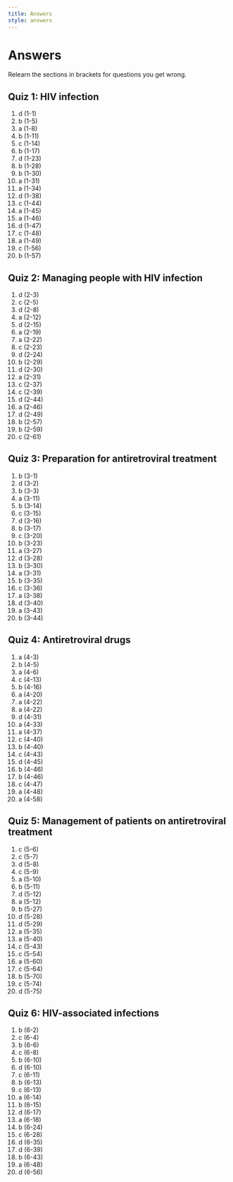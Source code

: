 ```yaml
---
title: Answers
style: answers
---
```


# Answers

Relearn the sections in brackets for questions you get wrong.

## Quiz 1: HIV infection

1.	d	(1-1)
2.	b	(1-5)
3.	a	(1-8)
4.	b	(1-11)
5.	c	(1-14)
6.	b	(1-17)
7.	d	(1-23)
8.	b	(1-28)
9.	b	(1-30)
10.	a	(1-31)
11.	a	(1-34)
12.	d	(1-38)
13.	c	(1-44)
14.	a	(1-45)
15.	a	(1-46)
16.	d	(1-47)
17.	c	(1-48)
18.	a	(1-49)
19.	c	(1-56)
20.	b	(1-57)

## Quiz 2: Managing people with HIV infection

1.	d	(2-3)
2.	c	(2-5)
3.	d	(2-8)
4.	a	(2-12)
5.	d	(2-15)
6.	a	(2-19)
7.	a	(2-22)
8.	c	(2-23)
9.	d	(2-24)
10.	b	(2-29)
11.	d	(2-30)
12.	a	(2-31)
13.	c	(2-37)
14.	c	(2-39)
15.	d	(2-44)
16.	a	(2-46)
17.	d	(2-49)
18.	b	(2-57)
19.	b	(2-59)
20.	c	(2-61)

## Quiz 3: Preparation for antiretroviral treatment

1.	b	(3-1)
2.	d	(3-2)
3.	b	(3-3)
4.	a	(3-11)
5.	b	(3-14)
6.	c	(3-15)
7.	d	(3-16)
8.	b	(3-17)
9.	c	(3-20)
10.	b	(3-23)
11.	a	(3-27)
12.	d	(3-28)
13.	b	(3-30)
14.	a	(3-31)
15.	b	(3-35)
16.	c	(3-36)
17.	a	(3-38)
18.	d	(3-40)
19.	a	(3-43)
20.	b	(3-44)

## Quiz 4: Antiretroviral drugs

1.	a	(4-3)
2.	b	(4-5)
3.	a	(4-6)
4.	c	(4-13)
5.	b	(4-16)
6.	a	(4-20)
7.	a	(4-22)
8.	a	(4-22)
9.	d	(4-31)
10.	a	(4-33)
11.	a	(4-37)
12.	c	(4-40)
13.	b	(4-40)
14.	c	(4-43)
15.	d	(4-45)
16.	b	(4-46)
17.	b	(4-46)
18.	c	(4-47)
19.	a	(4-48)
20.	a	(4-58)

## Quiz 5: Management of patients on anti­retroviral treatment

1.	c	(5-6)
2.	c	(5-7)
3.	d	(5-8)
4.	c	(5-9)
5.	a	(5-10)
6.	b	(5-11)
7.	d	(5-12)
8.	a	(5-12)
9.	b	(5-27)
10.	d	(5-28)
11.	d	(5-29)
12.	a	(5-35)
13.	a	(5-40)
14.	c	(5-43)
15.	c	(5-54)
16.	a	(5-60)
17.	c	(5-64)
18.	b	(5-70)
19.	c	(5-74)
20.	d	(5-75)

## Quiz 6: HIV-associated infections

1.	b	(6-2)
2.	c	(6-4)
3.	b	(6-6)
4.	c	(6-8)
5.	b	(6-10)
6.	d	(6-10)
7.	c	(6-11)
8.	b	(6-13)
9.	c	(6-13)
10.	a	(6-14)
11.	b	(6-15)
12.	d	(6-17)
13.	a	(6-18)
14.	b	(6-24)
15.	c	(6-28)
16.	d	(6-35)
17.	d	(6-39)
18.	b	(6-43)
19.	a	(6-48)
20.	d	(6-56)
